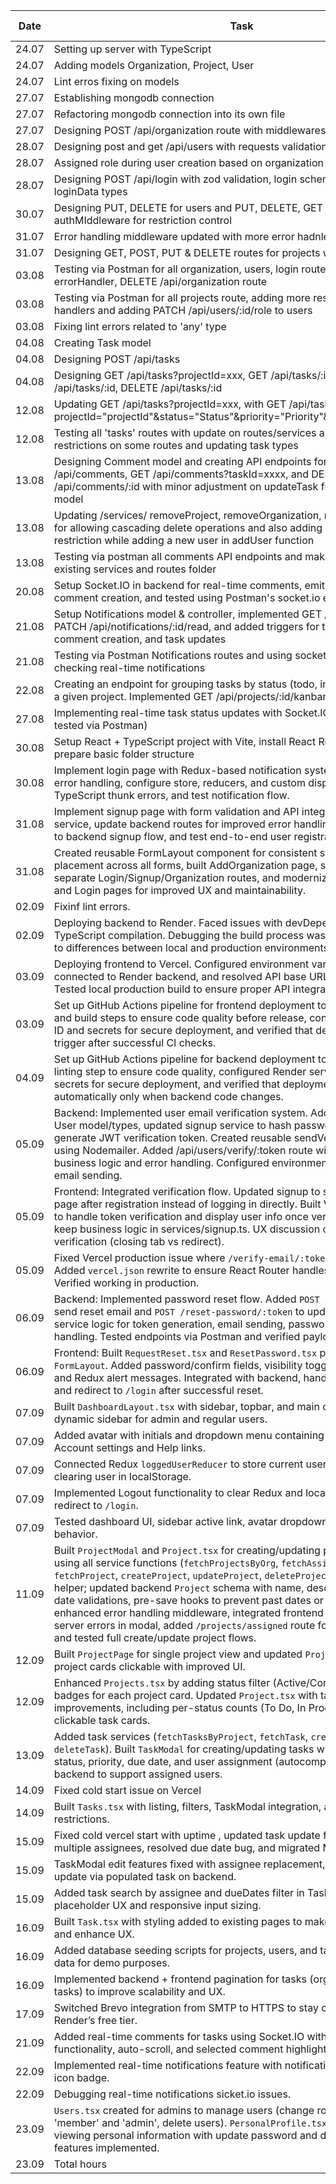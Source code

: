 | Date          | Task                          | Time Spent |
|---------------|-------------------------------|------------|
| 24.07  | Setting up server with TypeScript | 1 h |
| 24.07  | Adding models Organization, Project, User | 3.5 h |
| 24.07  | Lint erros fixing on models  | 0.5 h |
| 27.07  | Establishing mongodb connection  | 0.5 h |
| 27.07  | Refactoring mongodb connection into its own file  | 0.5 h |
| 27.07  | Designing POST /api/organization route with middlewares | 1 h |
| 28.07  | Designing post and get /api/users with requests validation | 1 h |
| 28.07  | Assigned role during user creation based on organization | 1 h |
| 28.07  | Designing POST /api/login with zod validation, login schemas and new loginData types | 2h |
| 30.07  | Designing PUT, DELETE for users and PUT, DELETE, GET for organization with authMIddleware for restriction control | 3h |
| 31.07  | Error handling middleware updated with more error hadnlers | 0.5h |
| 31.07  | Designing GET, POST, PUT & DELETE routes for projects with error handling | 2.5h |
| 03.08  | Testing via Postman for all organization, users, login routes with updating errorHandler, DELETE /api/organization route  | 3h |
| 03.08  | Testing via Postman for all projects route, adding more restrictions to route handlers and adding PATCH /api/users/:id/role to users  | 3h |
| 03.08  | Fixing lint errors related to 'any' type | 0.5h |
| 04.08  | Creating Task model | 1h |
| 04.08  | Designing POST /api/tasks | 1h |
| 04.08  | Designing GET /api/tasks?projectId=xxx, GET /api/tasks/:id, PATCH /api/tasks/:id, DELETE /api/tasks/:id | 4h |
| 12.08  | Updating GET /api/tasks?projectId=xxx, with GET /api/tasks?projectId="projectId"&status="Status"&priority="Priority"&assignedTo="userId"  | 3.5h |
| 12.08  | Testing all 'tasks' routes with update on routes/services and adding user-restrictions on some routes and updating task types  | 4h |
| 13.08  | Designing Comment model and creating API endpoints for POST /api/comments, GET /api/comments?taskId=xxxx, and DELETE /api/comments/:id with minor adjustment on updateTask function and Task model | 6.5h |
| 13.08  | Updating /services/ removeProject, removeOrganization, removeTask functions for allowing cascading delete operations and also adding organization restriction while adding a new user in addUser function | 1h |
| 13.08  | Testing via postman all comments API endpoints and making minor changes to existing services and routes folder | 1h |
| 20.08 | Setup Socket.IO in backend for real-time comments, emit commentAdded on comment creation, and tested using Postman's socket.io environment | 5.5h |
| 21.08 | Setup Notifications model & controller, implemented GET /api/notifications and PATCH /api/notifications/:id/read, and added triggers for task assignment, comment creation, and task updates | 7.5h |
| 21.08 | Testing via Postman Notifications routes and using socket.io functionality for checking real-time notifications | 1.5h |
| 22.08 | Creating an endpoint for grouping tasks by status (todo, in-progress, done) for a given project. Implemented GET /api/projects/:id/kanban| 3h |
| 27.08 | Implementing real-time task status updates with Socket.IO (backend only, tested via Postman) | 4h |
| 30.08 | Setup React + TypeScript project with Vite, install React Router and Axios, and prepare basic folder structure | 2h |
| 30.08 | Implement login page with Redux-based notification system, integrate API error handling, configure store, reducers, and custom dispatch typing, debug TypeScript thunk errors, and test notification flow. | 8h |
| 31.08 | Implement signup page with form validation and API integration, create signup service, update backend routes for improved error handling, connect frontend to backend signup flow, and test end-to-end user registration. | 7h |
| 31.08 | Created reusable FormLayout component for consistent styling and alert placement across all forms, built AddOrganization page, split Landing page into separate Login/Signup/Organization routes, and modernized existing Signup and Login pages for improved UX and maintainability. | 5h |
| 02.09 | Fixinf lint errors. | 1h |
| 02.09 | Deploying backend to Render. Faced issues with devDependencies and TypeScript compilation. Debugging the build process was time-consuming due to differences between local and production environments.| 3h |
| 03.09 | Deploying frontend to Vercel. Configured environment variables for production, connected to Render backend, and resolved API base URL and CORS issues. Tested local production build to ensure proper API integration. | 2h |
| 03.09 | Set up GitHub Actions pipeline for frontend deployment to Vercel. Added linting and build steps to ensure code quality before release, configured Vercel project ID and secrets for secure deployment, and verified that deployments only trigger after successful CI checks. | 3h |
| 04.09 | Set up GitHub Actions pipeline for backend deployment to Render. Added linting step to ensure code quality, configured Render service ID and API key secrets for secure deployment, and verified that deployments trigger automatically only when backend code changes. | 2h |
| 05.09 | Backend: Implemented user email verification system. Added isVerified field to User model/types, updated signup service to hash password, assign role, and generate JWT verification token. Created reusable sendVerificationEmail utility using Nodemailer. Added /api/users/verify/:token route with service-layer business logic and error handling. Configured environment secrets for secure email sending. | 5h |
| 05.09 | Frontend: Integrated verification flow. Updated signup to show VerifyNotice page after registration instead of logging in directly. Built VerifyEmail.tsx page to handle token verification and display user info once verified. Refactored to keep business logic in services/signup.ts. UX discussion on flow after verification (closing tab vs redirect). | 3h |
| 05.09 | Fixed Vercel production issue where `/verify-email/:token` returned 404. Added `vercel.json` rewrite to ensure React Router handles dynamic routes. Verified working in production. | 1h |
| 06.09 | Backend: Implemented password reset flow. Added `POST /request-reset` to send reset email and `POST /reset-password/:token` to update password. Built service logic for token generation, email sending, password hashing, and error handling. Tested endpoints via Postman and verified payload handling. | 4h |
| 06.09 | Frontend: Built `RequestReset.tsx` and `ResetPassword.tsx` pages using modern `FormLayout`. Added password/confirm fields, visibility toggles, loading states, and Redux alert messages. Integrated with backend, handled errors on form, and redirect to `/login` after successful reset. | 3h |
| 07.09 | Built `DashboardLayout.tsx` with sidebar, topbar, and main content area. Added dynamic sidebar for admin and regular users. | 2h |
| 07.09 | Added avatar with initials and dropdown menu containing Profile, Logout, Account settings and Help links. | 1.5h |
| 07.09 | Connected Redux `loggedUserReducer` to store current user. Handled setting and clearing user in localStorage. | 2h |
| 07.09 | Implemented Logout functionality to clear Redux and localStorage, then redirect to `/login`. | 1h |
| 07.09 | Tested dashboard UI, sidebar active link, avatar dropdown, and Logout behavior. | 0.5h |
| 11.09 | Built `ProjectModal` and `Project.tsx` for creating/updating projects on frontend using all service functions (`fetchProjectsByOrg`, `fetchAssignedProjects`, `fetchProject`, `createProject`, `updateProject`, `deleteProject`) and `authHeader` helper; updated backend `Project` schema with name, description, start/end date validations, pre-save hooks to prevent past dates or end-before-start, enhanced error handling middleware, integrated frontend API calls, handled server errors in modal, added `/projects/assigned` route for authenticated user, and tested full create/update project flows. | 9h |
| 12.09 | Built `ProjectPage` for single project view and updated `Projects.tsx` to make project cards clickable with improved UI. | 4h |
| 12.09 | Enhanced `Projects.tsx` by adding status filter (Active/Completed) and status badges for each project card. Updated `Project.tsx` with task board improvements, including per-status counts (To Do, In Progress, Done) and clickable task cards. | 3h |
| 13.09 | Added task services (`fetchTasksByProject`, `fetchTask`, `createTask`, `updateTask`, `deleteTask`). Built `TaskModal` for creating/updating tasks with title, description, status, priority, due date, and user assignment (autocomplete search). Updated backend to support assigned users.| 6h |
| 14.09 | Fixed cold start issue on Vercel | 0.5h |
| 14.09 | Built `Tasks.tsx` with listing, filters, TaskModal integration, and role-based restrictions. | 4h |
| 15.09 | Fixed cold vercel start with uptime , updated task update flow to support multiple assignees, resolved due date bug, and migrated MongoDB data. | 2h |
| 15.09  | TaskModal edit features fixed with assignee replacement, instant frontend update via populated task on backend. | 1.5h |
| 15.09  | Added task search by assignee and dueDates filter in Tasks.tsx with improved placeholder UX and responsive input sizing. | 1h |
| 16.09  | Built `Task.tsx` with styling added to existing pages to make them look modern and enhance UX. | 3.5h |
| 16.09  | Added database seeding scripts for projects, users, and tasks with realistic data for demo purposes. | 4h |
| 16.09  | Implemented backend + frontend pagination for tasks (org-wide and assigned tasks) to improve scalability and UX. | 3h |
| 17.09 | Switched Brevo integration from SMTP to HTTPS to stay compatible with Render’s free tier. | 1h |
| 21.09 | Added real-time comments for tasks using Socket.IO with add/delete functionality, auto-scroll, and selected comment highlighting. | 5h |
| 22.09 | Implemented real-time notifications feature with notificationReducer and bell icon badge. | 5h |
| 22.09 | Debugging real-time notifications sicket.io issues. | 2h |
| 23.09 | `Users.tsx` created for admins to manage users (change roles between 'member' and 'admin', delete users). `PersonalProfile.tsx` modal created for viewing personal information with update password and delete account features implemented. | 4h |
| 23.09  | Total hours | 181.5h |

